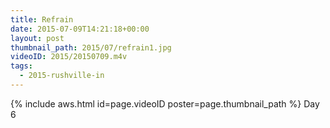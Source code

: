 ```yaml
---
title: Refrain
date: 2015-07-09T14:21:18+00:00
layout: post
thumbnail_path: 2015/07/refrain1.jpg
videoID: 2015/20150709.m4v
tags:
  - 2015-rushville-in
---
```

{% include aws.html id=page.videoID poster=page.thumbnail_path %}
Day 6